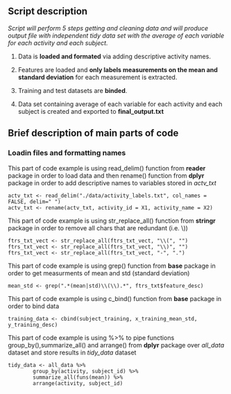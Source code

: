 ## Script description

*Script will perform 5 steps getting and cleaning data and will produce output file with independent tidy data set with the average of each variable for each activity and each subject.*

1. Data is **loaded and formated** via adding descriptive activity names.

2. Features are loaded and **only labels measurements on the mean and standard deviation** for each measurement is extracted.

3. Training and test datasets are **binded**.

4. Data set containing average of each variable for each activity and each subject is created and exported to **final_output.txt**

## Brief description of main parts of code
### Loadin files and formatting names
This part of code example is using read_delim() function from **reader** package in order to load data and then rename() function from **dplyr** package in order to add descriptive names to variables stored in *actv_txt*

```
actv_txt <- read_delim("./data/activity_labels.txt", col_names = FALSE, delim=" ")
actv_txt <- rename(actv_txt, activity_id = X1, activity_name = X2)
```

This part of code example is using str_replace_all() function from **stringr** package in order to remove all chars that are redundant (i.e. \\))
```
ftrs_txt_vect <- str_replace_all(ftrs_txt_vect, "\\(", "")      
ftrs_txt_vect <- str_replace_all(ftrs_txt_vect, "\\)", "")
ftrs_txt_vect <- str_replace_all(ftrs_txt_vect, "-", ".")
```

This part of code example is using grep() function from **base** package in order to get measurments of mean and std (standard deviation)
```
mean_std <- grep(".*(mean|std)\\(\\).*", ftrs_txt$feature_desc)
```

This part of code example is using c_bind() function from **base** package in order to bind data
```
training_data <- cbind(subject_training, x_training_mean_std, y_training_desc)
```

This part of code example is using %>% to pipe functions group_by(),summarize_all() and arrange() from **dplyr** package over *all_data* dataset and store results in *tidy_data* dataset
```
tidy_data <- all_data %>%
        group_by(activity, subject_id) %>%
        summarize_all(funs(mean)) %>%
        arrange(activity, subject_id)
```